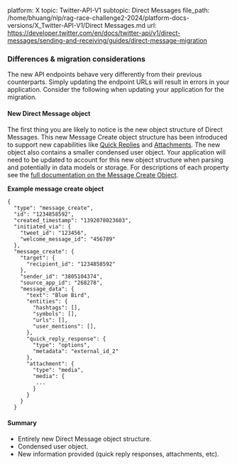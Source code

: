 platform: X
topic: Twitter-API-V1
subtopic: Direct Messages
file_path: /home/bhuang/nlp/rag-race-challenge2-2024/platform-docs-versions/X_Twitter-API-V1/Direct Messages.md
url: https://developer.twitter.com/en/docs/twitter-api/v1/direct-messages/sending-and-receiving/guides/direct-message-migration


### Differences & migration considerations

The new API endpoints behave very differently from their previous counterparts. Simply updating the endpoint URLs will result in errors in your application. Consider the following when updating your application for the migration.

#### New Direct Message object

The first thing you are likely to notice is the new object structure of Direct Messages. This new Message Create object structure has been introduced to support new capabilities like [Quick Replies](https://developer.twitter.com/content/developer-twitter/en/docs/direct-messages/quick-replies) and [Attachments](https://developer.twitter.com/content/developer-twitter/en/docs/direct-messages/message-attachments). The new object also contains a smaller condensed user object. Your application will need to be updated to account for this new object structure when parsing and potentially in data models or storage. For descriptions of each property see the [full documentation on the Message Create Object](https://developer.twitter.com/content/developer-twitter/en/docs/direct-messages/sending-and-receiving/guides/message-create-object).  

**Example message create object**  

    {
      "type": "message_create",
      "id": "1234858592",
      "created_timestamp": "1392078023603",
      "initiated_via": {
        "tweet_id": "123456",
        "welcome_message_id": "456789"
      },
      "message_create": {
        "target": {
          "recipient_id": "1234858592"
        },
        "sender_id": "3805104374",
        "source_app_id": "268278",
        "message_data": {
          "text": "Blue Bird",
          "entities": {
            "hashtags": [],
            "symbols": [],
            "urls": [],
            "user_mentions": [],
          },
          "quick_reply_response": {
            "type": "options",
            "metadata": "external_id_2"
          },
          "attachment": {
            "type": "media",
            "media": {
             ...
            }
          }
        }
      }

#### Summary

* Entirely new Direct Message object structure.
* Condensed user object.
* New information provided (quick reply responses, attachments, etc).